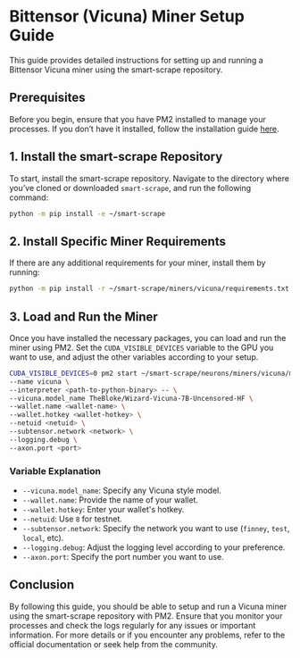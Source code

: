 # Bittensor (Vicuna) Miner Setup Guide

This guide provides detailed instructions for setting up and running a Bittensor Vicuna miner using the smart-scrape repository.

## Prerequisites
Before you begin, ensure that you have PM2 installed to manage your processes. If you don’t have it installed, follow the installation guide [here](https://pm2.io/docs/runtime/guide/installation/).

## 1. Install the smart-scrape Repository
To start, install the smart-scrape repository. Navigate to the directory where you’ve cloned or downloaded `smart-scrape`, and run the following command:

```sh
python -m pip install -e ~/smart-scrape
```

## 2. Install Specific Miner Requirements
If there are any additional requirements for your miner, install them by running:

```sh
python -m pip install -r ~/smart-scrape/miners/vicuna/requirements.txt
```

## 3. Load and Run the Miner
Once you have installed the necessary packages, you can load and run the miner using PM2. Set the `CUDA_VISIBLE_DEVICES` variable to the GPU you want to use, and adjust the other variables according to your setup.

```sh
CUDA_VISIBLE_DEVICES=0 pm2 start ~/smart-scrape/neurons/miners/vicuna/miner.py \
--name vicuna \
--interpreter <path-to-python-binary> -- \
--vicuna.model_name TheBloke/Wizard-Vicuna-7B-Uncensored-HF \
--wallet.name <wallet-name> \
--wallet.hotkey <wallet-hotkey> \
--netuid <netuid> \
--subtensor.network <network> \
--logging.debug \
--axon.port <port>
```

### Variable Explanation
- `--vicuna.model_name`: Specify any Vicuna style model.
- `--wallet.name`: Provide the name of your wallet.
- `--wallet.hotkey`: Enter your wallet's hotkey.
- `--netuid`: Use `8` for testnet.
- `--subtensor.network`: Specify the network you want to use (`finney`, `test`, `local`, etc).
- `--logging.debug`: Adjust the logging level according to your preference.
- `--axon.port`: Specify the port number you want to use.

## Conclusion
By following this guide, you should be able to setup and run a Vicuna miner using the smart-scrape repository with PM2. Ensure that you monitor your processes and check the logs regularly for any issues or important information. For more details or if you encounter any problems, refer to the official documentation or seek help from the community.

